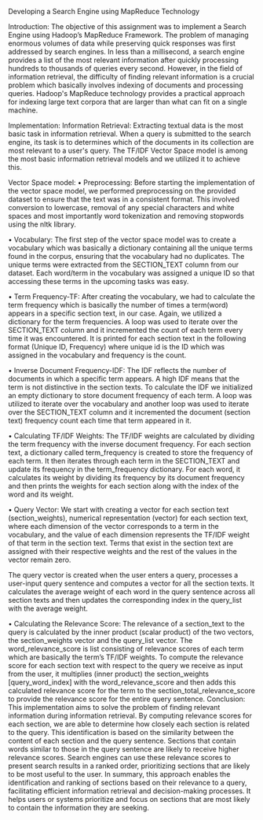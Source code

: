 Developing a Search Engine using MapReduce Technology

Introduction:
The objective of this assignment was to implement a Search Engine using Hadoop’s MapReduce Framework. The problem of managing enormous volumes of data while preserving quick responses was first addressed by search engines. In less than a millisecond, a search engine provides a list of the most relevant information after quickly processing hundreds to thousands of queries every second. However, in the field of information retrieval, the difficulty of finding relevant information is a crucial problem which basically involves indexing of documents and processing queries. Hadoop's MapReduce technology provides a practical approach for indexing large text corpora that are larger than what can fit on a single machine.

Implementation:
Information Retrieval:
Extracting textual data is the most basic task in information retrieval. When a query is submitted to the search engine, its task is to determines which of the documents in its collection are most relevant to a user's query. The TF/IDF Vector Space model is among the most basic information retrieval models and we utilized it to achieve this.

Vector Space model:
•	Preprocessing:
Before starting the implementation of the vector space model, we performed preprocessing on the provided dataset to ensure that the text was in a consistent format. This involved conversion to lowercase, removal of any special characters and white spaces and most importantly word tokenization and removing stopwords using the nltk library.

•	Vocabulary:
The first step of the vector space model was to create a vocabulary which was basically a dictionary containing all the unique terms found in the corpus, ensuring that the vocabulary had no duplicates. The unique terms were extracted from the SECTION_TEXT column from our dataset. Each word/term in the vocabulary was assigned a unique ID so that accessing these terms in the upcoming tasks was easy.




•	Term Frequency-TF:
After creating the vocabulary, we had to calculate the term frequency which is basically the number of times a term(word) appears in a specific section text, in our case. Again, we utilized a dictionary for the term frequencies. A loop was used to iterate over the SECTION_TEXT column and it incremented the count of each term every time it was encountered. It is printed for each section text in the following format (Unique ID, Frequency) where unique id is the ID which was assigned in the vocabulary and frequency is the count.

•	Inverse Document Frequency-IDF:
The IDF reflects the number of documents in which a specific term appears. A high IDF means that the term is not distinctive in the section texts. To calculate the IDF we initialized an empty dictionary to store document frequency of each term. A loop was utilized to iterate over the vocabulary and another loop was used to iterate over the SECTION_TEXT column and it incremented the document (section text) frequency count each time that term appeared in it.

•	Calculating TF/IDF Weights:
The TF/IDF weights are calculated by dividing the term frequency with the inverse document frequency. For each section text, a dictionary called term_frequency is created to store the frequency of each term. It then iterates through each term in the SECTION_TEXT and update its frequency in the term_frequency dictionary. For each word, it calculates its weight by dividing its frequency by its document frequency and then prints the weights for each section along with the index of the word and its weight.

•	Query Vector:
We start with creating a vector for each section text (section_weights), numerical representation (vector) for each section text, where each dimension of the vector corresponds to a term in the vocabulary, and the value of each dimension represents the TF/IDF weight of that term in the section text. Terms that exist in the section text are assigned with their respective weights and the rest of the values in the vector remain zero.

The query vector is created when the user enters a query, processes a user-input query sentence and computes a vector for all the section texts. It calculates the average weight of each word in the query sentence across all section texts and then updates the corresponding index in the query_list with the average weight.

•	Calculating the Relevance Score:
The relevance of a section_text to the query is calculated by the inner product (scalar product) of the two vectors, the section_weights vector and the query_list vector. The word_relevance_score is list consisting of relevance scores of each term which are basically the term’s TF/IDF weights. To compute the relevance score for each section text with respect to the query we receive as input from the user, it multiplies (inner product) the section_weights [query_word_index] with the word_relevance_score and then adds this calculated relevance score for the term to the section_total_relevance_score to provide the relevance score for the entire query sentence.
Conclusion:
This implementation aims to solve the problem of finding relevant information during information retrieval. By computing relevance scores for each section, we are able to determine how closely each section is related to the query. This identification is based on the similarity between the content of each section and the query sentence. Sections that contain words similar to those in the query sentence are likely to receive higher relevance scores. Search engines can use these relevance scores to present search results in a ranked order, prioritizing sections that are likely to be most useful to the user.
In summary, this approach enables the identification and ranking of sections based on their relevance to a query, facilitating efficient information retrieval and decision-making processes. It helps users or systems prioritize and focus on sections that are most likely to contain the information they are seeking.



